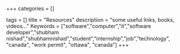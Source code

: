 +++
categories = []

tags = []
title = "Resources"
description = "some useful links, books, videos..."
Keywords = ["software","computer","it","software developer","shubham nishad","shubhamnishad","student","internship","job","technology", "canada", "work permit", "ottawa", "canada"]
+++

